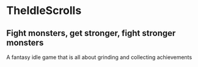 # TheIdleScrolls

## Fight monsters, get stronger, fight stronger monsters

A fantasy idle game that is all about grinding and collecting achievements
